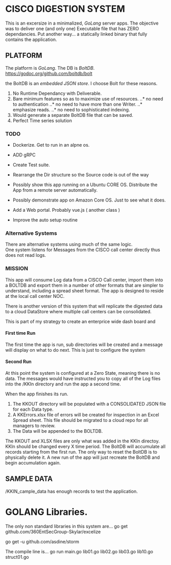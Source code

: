 # CISCO DIGESTION SYSTEM

This is an excersize in a minimalized, *GoLang* server apps.   The objective was to deliver one (and only one) Executable file that has ZERO dependancies.  Put another way... a statically linked binary that fully contains the application.

## PLATFORM
The platform is *GoLang*. 
The DB is *BoltDB*.  
https://godoc.org/github.com/boltdb/bolt

the BoltDB is an *embedded JSON store*.  I choose Bolt for these reasons.

1. No Runtime Dependancy with Deliverable.
2. Bare minimum features so as to maximize use of resources. 
..* no need to authentication
..* no need to have more than one Writer.
..* emphasize reads.
..* no need to sophisticated indexing.
3. Would generate a separate BoltDB file that can be saved.
4. Perfect Time series solution

### TODO
* Dockerize.  Get to run in an alpne os. 
* ADD gRPC
* Create Test suite.
* Rearrange the Dir structure so the Source code is out of the way

* Possibly show this app running on a Ubuntu CORE OS. Distribute the App from a remote server automatically.
* Possibly demonstrate app on Amazon Core OS.  Just to see what it does.

* Add a Web portal. Probably vue.js ( another class ) 

* Improve the auto setup routine

### Alternative Systems
There are alternative systems using much of the same logic.  
One system listens for Messages from the CISCO call center directly thus does not read logs.


### MISSION
This app will consume Log data from a CISCO Call center,  import them into a BOLTDB and export them in a number of other formats that are simpler to understand, including a spread sheet format.
The app is designed to reside at the local call center NOC.  

There is another version of this system that will replicate the digested data to a cloud DataStore where multiple call centers can be consolidated.

This is part of my strategy to create an enterprice wide dash board and 


#### First time Run
The first time the app is run, sub directories will be created and a message will display on what to do next.  This is just to configure the system 

#### Second Run
At this point the system is configured at a Zero State, meaning there is no data.
The messages would have instructed you to copy all of the Log files into the /KKIn directory and run the app a second  time.

When the app finishes its run.
1. The KKOUT directory will be populated with a CONSOLIDATED JSON file for each Data type.
2. A KKErrors.xlsx file of errors will be created for inspection in an Excel Spread sheet.  This file should be migrated to a cloud repo for all managers to review.
3. The Data will be appended to the BOLTDB.  

The KKOUT and XLSX files are only what was added in the KKIn directoy. KKIn should be changed every X time period. 
The BoltDB will accumulate all records starting from the first run. The only way to reset the BoltDB is to physically delete it.  A new run of the app will just recreate the BoltDB and begin accumulation again.


## SAMPLE DATA
<root>/KKIN_cample_data has enough records to test the application.



# GOLANG Libraries.

The only non standard libraries in this system are...
go get github.com/360EntSecGroup-Skylar/excelize

go get -u github.com/asdine/storm

The compile line is...
go run main.go lib01.go lib02.go lib03.go lib10.go struct01.go


